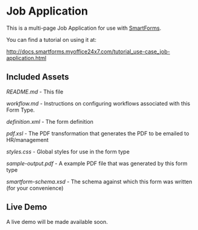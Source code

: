 Job Application
=========
This is a  multi-page Job Application for use with [SmartForms](http://www.myoffice24x7.com/web/smartforms).

You can find a tutorial on using it at:

http://docs.smartforms.myoffice24x7.com/tutorial_use-case_job-application.html

Included Assets
----------------
*README.md* - This file

*workflow.md* - Instructions on configuring workflows associated with this Form Type.

*definition.xml*  - The form definition

*pdf.xsl* - The PDF transformation that generates the PDF to be emailed to HR/management

*styles.css* - Global styles for use in the form type

*sample-output.pdf* - A example PDF file that was generated by this form type

*smartform-schema.xsd* - The schema against which this form was written (for your convenience)

Live Demo
----------------
A live demo will be made available soon.